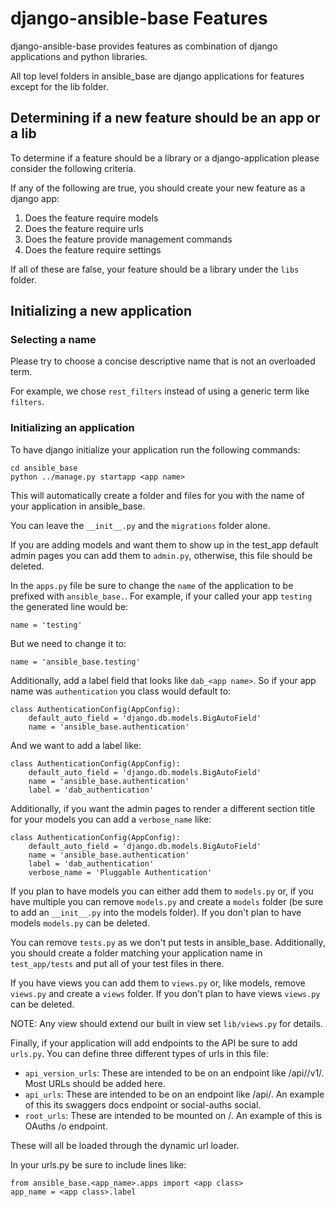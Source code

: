 # django-ansible-base Features
django-ansible-base provides features as combination of django applications and python libraries.

All top level folders in ansible_base are django applications for features except for the lib folder.

## Determining if a new feature should be an app or a lib

To determine if a feature should be a library or a django-application please consider the following criteria.

If any of the following are true, you should create your new feature as a django app:
1) Does the feature require models
2) Does the feature require urls
3) Does the feature provide management commands
4) Does the feature require settings

If all of these are false, your feature should be a library under the `libs` folder.

## Initializing a new application

### Selecting a name

Please try to choose a concise descriptive name that is not an overloaded term.

For example, we chose `rest_filters` instead of using a generic term like `filters`.

### Initializing an application

To have django initialize your application run the following commands:

```
cd ansible_base
python ../manage.py startapp <app name>
```

This will automatically create a folder and files for you with the name of your application in ansible_base.

You can leave the `__init__.py` and the `migrations` folder alone.

If you are adding models and want them to show up in the test_app default admin pages you can add them to `admin.py`, otherwise, this file should be deleted.

In the `apps.py` file be sure to change the `name` of the application to be prefixed with `ansible_base.`. For example, if your called your app `testing` the generated line would be:

```
name = 'testing'
```

But we need to change it to:
```
name = 'ansible_base.testing'
```

Additionally, add a label field that looks like `dab_<app name>`. So if your app name was `authentication` you class would default to:
```
class AuthenticationConfig(AppConfig):
    default_auto_field = 'django.db.models.BigAutoField'
    name = 'ansible_base.authentication'
```

And we want to add a label like:
```
class AuthenticationConfig(AppConfig):
    default_auto_field = 'django.db.models.BigAutoField'
    name = 'ansible_base.authentication'
    label = 'dab_authentication'
```

Additionally, if you want the admin pages to render a different section title for your models you can add a `verbose_name` like:
```
class AuthenticationConfig(AppConfig):
    default_auto_field = 'django.db.models.BigAutoField'
    name = 'ansible_base.authentication'
    label = 'dab_authentication'
    verbose_name = 'Pluggable Authentication'
```


If you plan to have models you can either add them to `models.py` or, if you have multiple you can remove `models.py` and create a `models` folder (be sure to add an `__init__.py` into the models folder). If you don't plan to have models `models.py` can be deleted.

You can remove `tests.py` as we don't put tests in ansible_base. Additionally, you should create a folder matching your application name in `test_app/tests` and put all of your test files in there.

If you have views you can add them to `views.py` or, like models, remove `views.py` and create a `views` folder. If you don't plan to have views `views.py` can be deleted.

NOTE: Any view should extend our built in view set `lib/views.py` for details.

Finally, if your application will add endpoints to the API be sure to add `urls.py`. You can define three different types of urls in this file:
 * `api_version_urls`: These are intended to be on an endpoint like /api/<some name>/v1/. Most URLs should be added here.
 * `api_urls`: These are intended to be on an endpoint like /api/<some name>. An example of this its swaggers docs endpoint or social-auths social.
 * `root_urls`: These are intended to be mounted on /. An example of this is OAuths /o endpoint.

These will all be loaded through the dynamic url loader.

In your urls.py be sure to include lines like:
```
from ansible_base.<app_name>.apps import <app class>
app_name = <app class>.label
```

